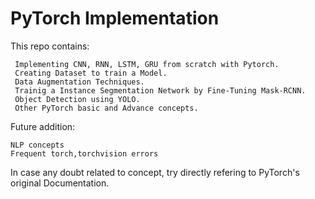 # PyTorch Implementation

This repo contains:

     Implementing CNN, RNN, LSTM, GRU from scratch with Pytorch.
     Creating Dataset to train a Model.
     Data Augmentation Techniques.
     Trainig a Instance Segmentation Network by Fine-Tuning Mask-RCNN.
     Object Detection using YOLO.
     Other PyTorch basic and Advance concepts.
          
Future addition:
    
    NLP concepts
    Frequent torch,torchvision errors


In case any doubt related to concept, try directly refering to PyTorch's original Documentation.
